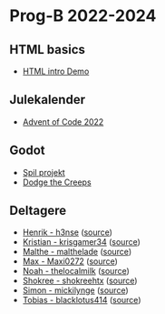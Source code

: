# Prog-B 2022-2024

## HTML basics
- [HTML intro Demo](html-demo/)

## Julekalender
- [Advent of Code 2022](aoc-2022/)

## Godot
- [Spil projekt](../prog-b-2022-spil-projekt/)
- [Dodge the Creeps](godot-game-demo/)

## Deltagere

- [Henrik - h3nse](https://h3nse.github.io/) ([source](https://github.com/h3nse/h3nse.github.io))
- [Kristian - krisgamer34](https://krisgamer34.github.io/) ([source](https://github.com/krisgamer34/krisgamer34.github.io))
- [Malthe - malthelade](https://malthelade.github.io/) ([source](https://github.com/malthelade/malthelade.github.io))
- [Max - Maxi0272](https://Maxi0272.github.io/) ([source](https://github.com/Maxi0272/Maxi0272.github.io))
- [Noah - thelocalmilk](https://thelocalmilk.github.io/) ([source](https://github.com/thelocalmilk/thelocalmilk.github.io))
- [Shokree - shokreehtx](https://shokreehtx.github.io/) ([source](https://github.com/shokreehtx/shokreehtx.github.io))
- [Simon - mickilynge](https://mickilynge.github.io/) ([source](https://github.com/mickilynge/mickilynge.github.io))
- [Tobias - blacklotus414](https://blacklotus414.github.io/) ([source](https://github.com/blacklotus414/blacklotus414.github.io))
